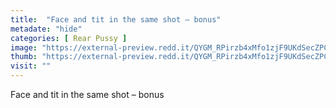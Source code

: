 ```yaml
---
title:  "Face and tit in the same shot – bonus"
metadate: "hide"
categories: [ Rear Pussy ]
image: "https://external-preview.redd.it/QYGM_RPirzb4xMfo1zjF9UKdSecZPCcOMPKN2d7_rAM.jpg?auto=webp&s=a05a492a75a312186f39933f435b03a1bcbcac6a"
thumb: "https://external-preview.redd.it/QYGM_RPirzb4xMfo1zjF9UKdSecZPCcOMPKN2d7_rAM.jpg?width=1080&crop=smart&auto=webp&s=3606fe23b296e74874dcb1e20c12b0e4b3c48945"
visit: ""
---
```

Face and tit in the same shot – bonus
